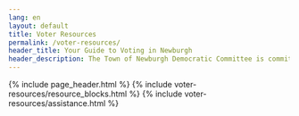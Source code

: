 ```yaml
---
lang: en
layout: default
title: Voter Resources
permalink: /voter-resources/
header_title: Your Guide to Voting in Newburgh
header_description: The Town of Newburgh Democratic Committee is committed to ensuring every eligible citizen has the information and resources needed to make their voice heard. This guide provides key resources for voters in Newburgh, NY.
---
```


{% include page_header.html %}
{% include voter-resources/resource_blocks.html %}
{% include voter-resources/assistance.html %}
